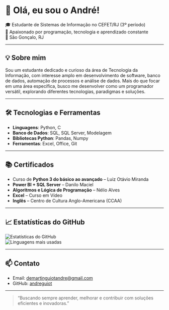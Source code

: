 # 👋 Olá, eu sou o André!

🎓 Estudante de Sistemas de Informação no CEFET/RJ (3º período)  
🚀 Apaixonado por programação, tecnologia e aprendizado constante  
📍 São Gonçalo, RJ

---

## 💡 Sobre mim

Sou um estudante dedicado e curioso da área de Tecnologia da Informação, com interesse amplo em desenvolvimento de software, banco de dados, automação de processos e análise de dados. Mais do que focar em uma área específica, busco me desenvolver como um programador versátil, explorando diferentes tecnologias, paradigmas e soluções.

---

## 🛠️ Tecnologias e Ferramentas

- **Linguagens**: Python, C
- **Banco de Dados**: SQL, SQL Server, Modelagem
- **Bibliotecas Python**: Pandas, Numpy
- **Ferramentas**: Excel, Office, Git

---

## 📚 Certificados

- Curso de **Python 3 do básico ao avançado** – Luiz Otávio Miranda  
- **Power BI + SQL Server** – Danilo Maciel  
- **Algoritmos e Lógica de Programação** – Nélio Alves  
- **Excel** – Curso em Vídeo  
- **Inglês** – Centro de Cultura Anglo-Americana (CCAA)

---

## 📈 Estatísticas do GitHub

![Estatísticas do GitHub](https://github-readme-stats.vercel.app/api?username=andreguiot&show_icons=true&theme=dracula)  
![Linguagens mais usadas](https://github-readme-stats.vercel.app/api/top-langs/?username=andreguiot&layout=compact&theme=dracula)

---

## 📫 Contato

- Email: demartinguiotandre@gmail.com  
- GitHub: [andreguiot](https://github.com/andreguiot)  

---

> “Buscando sempre aprender, melhorar e contribuir com soluções eficientes e inovadoras.”
